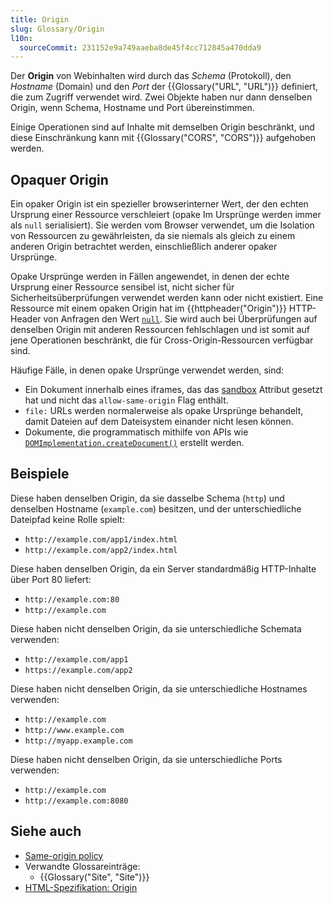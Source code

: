 ```yaml
---
title: Origin
slug: Glossary/Origin
l10n:
  sourceCommit: 231152e9a749aaeba8de45f4cc712845a470dda9
---
```


Der **Origin** von Webinhalten wird durch das _Schema_ (Protokoll), den _Hostname_ (Domain) und den _Port_ der {{Glossary("URL", "URL")}} definiert, die zum Zugriff verwendet wird. Zwei Objekte haben nur dann denselben Origin, wenn Schema, Hostname und Port übereinstimmen.

Einige Operationen sind auf Inhalte mit demselben Origin beschränkt, und diese Einschränkung kann mit {{Glossary("CORS", "CORS")}} aufgehoben werden.

## Opaquer Origin

Ein opaker Origin ist ein spezieller browserinterner Wert, der den echten Ursprung einer Ressource verschleiert (opake Im Ursprünge werden immer als `null` serialisiert). Sie werden vom Browser verwendet, um die Isolation von Ressourcen zu gewährleisten, da sie niemals als gleich zu einem anderen Origin betrachtet werden, einschließlich anderer opaker Ursprünge.

Opake Ursprünge werden in Fällen angewendet, in denen der echte Ursprung einer Ressource sensibel ist, nicht sicher für Sicherheitsüberprüfungen verwendet werden kann oder nicht existiert. Eine Ressource mit einem opaken Origin hat im {{httpheader("Origin")}} HTTP-Header von Anfragen den Wert [`null`](/de/docs/Web/HTTP/Reference/Headers/Origin#null). Sie wird auch bei Überprüfungen auf denselben Origin mit anderen Ressourcen fehlschlagen und ist somit auf jene Operationen beschränkt, die für Cross-Origin-Ressourcen verfügbar sind.

Häufige Fälle, in denen opake Ursprünge verwendet werden, sind:

- Ein Dokument innerhalb eines iframes, das das [sandbox](/de/docs/Web/HTTP/Reference/Headers/Content-Security-Policy/sandbox) Attribut gesetzt hat und nicht das `allow-same-origin` Flag enthält.
- `file:` URLs werden normalerweise als opake Ursprünge behandelt, damit Dateien auf dem Dateisystem einander nicht lesen können.
- Dokumente, die programmatisch mithilfe von APIs wie [`DOMImplementation.createDocument()`](/de/docs/Web/API/DOMImplementation/createDocument) erstellt werden.

## Beispiele

Diese haben denselben Origin, da sie dasselbe Schema (`http`) und denselben Hostname (`example.com`) besitzen, und der unterschiedliche Dateipfad keine Rolle spielt:

- `http://example.com/app1/index.html`
- `http://example.com/app2/index.html`

Diese haben denselben Origin, da ein Server standardmäßig HTTP-Inhalte über Port 80 liefert:

- `http://example.com:80`
- `http://example.com`

Diese haben nicht denselben Origin, da sie unterschiedliche Schemata verwenden:

- `http://example.com/app1`
- `https://example.com/app2`

Diese haben nicht denselben Origin, da sie unterschiedliche Hostnames verwenden:

- `http://example.com`
- `http://www.example.com`
- `http://myapp.example.com`

Diese haben nicht denselben Origin, da sie unterschiedliche Ports verwenden:

- `http://example.com`
- `http://example.com:8080`

## Siehe auch

- [Same-origin policy](/de/docs/Web/Security/Same-origin_policy)
- Verwandte Glossareinträge:
  - {{Glossary("Site", "Site")}}
- [HTML-Spezifikation: Origin](https://html.spec.whatwg.org/multipage/origin.html#origin)
